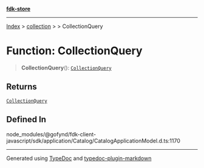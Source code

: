 [**fdk-store**](../../../README.md)
***

[Index](../../../API.md) > [collection](../../README.md) > [<internal>](../README.md) > CollectionQuery

# Function: CollectionQuery

> **CollectionQuery**(): [`CollectionQuery`](../type-aliases/type-alias.CollectionQuery.md)

## Returns

[`CollectionQuery`](../type-aliases/type-alias.CollectionQuery.md)

## Defined In

node\_modules/@gofynd/fdk-client-javascript/sdk/application/Catalog/CatalogApplicationModel.d.ts:1170

***
Generated using [TypeDoc](https://typedoc.org/) and [typedoc-plugin-markdown](https://www.npmjs.com/package/typedoc-plugin-markdown)
